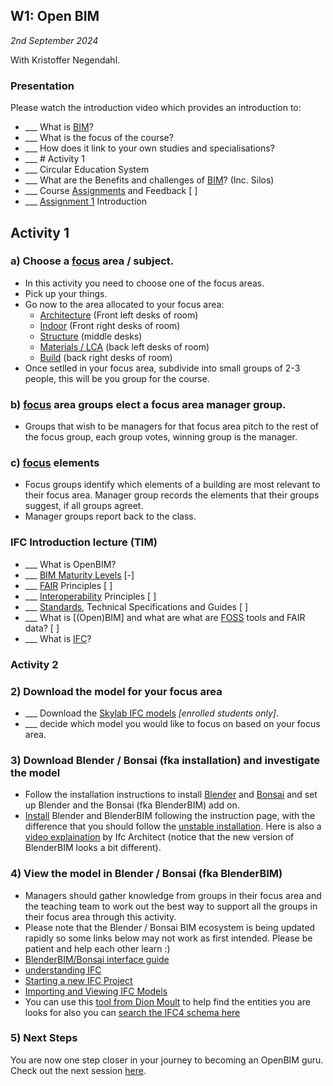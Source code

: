 ## W1: Open BIM

*2nd September 2024*

With Kristoffer Negendahl.

### Presentation

Please watch the introduction video which provides an introduction to:
* ___ What is [BIM]?
* ___ What is the focus of the course?
* ___ How does it link to your own studies and specialisations?
* ___ # Activity 1
* ___ Circular Education System
* ___ What are the Benefits and challenges of [BIM]? (Inc. Silos)
* ___ Course [Assignments](/Assignments/index) and Feedback [ ]
* ___ [Assignment 1] Introduction

## Activity 1

### a) Choose a [focus] area / subject.
* In this activity you need to choose one of the focus areas.
* Pick up your things.
* Go now to the area allocated to your focus area:
  *   [Architecture] (Front left desks of room)
  *   [Indoor] (Front right desks of room)
  *   [Structure] (middle desks)
  *   [Materials / LCA] (back left desks of room)
  *   [Build] (back right desks of room)
* Once setlled in your focus area, subdivide into small groups of 2-3 people, this will be you group for the course.

### b) [focus] area groups elect a focus area manager group.
* Groups that wish to be managers for that focus area pitch to the rest of the focus group, each group votes, winning group is the manager.

### c) [focus] elements
* Focus groups identify which elements of a building are most relevant to their focus area. Manager group records the elements that their groups suggest, if all groups agreet.
* Manager groups report back to the class.

### IFC Introduction lecture (TIM)
* ___ What is OpenBIM?
* ___ [BIM Maturity Levels] [-]
* ___ [FAIR] Principles [ ]
* ___ [Interoperability] Principles [ ]
* ___ [Standards], Technical Specifications and Guides [ ]
* ___ What is [(Open)BIM] and what are what are [FOSS] tools and FAIR data?  [ ]
* ___ What is [IFC]?

### Activity 2

### 2) Download the model for your focus area
* ___ Download the [Skylab IFC models](https://learn.inside.dtu.dk/d2l/le/content/167582/Home) *[enrolled students only]*.
* ___ decide which model you would like to focus on based on your focus area.

### 3) Download Blender / Bonsai (fka installation) and investigate the model
* Follow the installation instructions to install [Blender] and [Bonsai] and set up Blender and the Bonsai (fka BlenderBIM) add on.
* [Install](https://blenderbim.org/docs/users/installation.html) Blender and BlenderBIM following the instruction page, with the difference that you should follow the [unstable installation](https://blenderbim.org/docs/devs/installation.html#unstable-installation). Here is also a [video explaination](https://www.youtube.com/watch?v=I-937k6fvKk&t=0s) by Ifc Architect (notice that the new version of BlenderBIM looks a bit different).

### 4) View the model in Blender / Bonsai (fka BlenderBIM)
* Managers should gather knowledge from groups in their focus area and the teaching team to work out the best way to support all the groups in their focus area through this activity.
* Please note that the Blender / Bonsai BIM ecosystem is being updated rapidly so some links below may not work as first intended. Please be patient and help each other learn :)
* [BlenderBIM/Bonsai interface guide](https://docs.bonsaibim.org/users/modeling/interface.html)
* [understanding IFC](https://docs.bonsaibim.org/users/modeling/understanding_ifc.html)
* [Starting a new IFC Project](https://docs.bonsaibim.org/users/modeling/starting_new_project.html)
* [Importing and Viewing IFC Models](https://docs.bonsaibim.org/users/modeling/importing_viewing_models.html)
* You can use this [tool from Dion Moult](https://blenderbim.org/search-ifc-class.html) to help find the entities you are looks for also you can [search the IFC4 schema here](https://ifc43-docs.standards.buildingsmart.org/)


### 5) Next Steps
You are now one step closer in your journey to becoming an OpenBIM guru. Check out the next session [here](https://github.com/timmcginley/41934/tree/main/Schedule/02).


<!-- links -->

[BIM]: /Concepts/BIM

[BIM Maturity Levels]: /Concepts/Levels

[Blender]: /Concepts/Blender
[Bonsai]: /Concepts/Bonsai

[IFC]: /Concepts/IFC
[FAIR]: /Concepts/FAIR
[focus]: /Focus
[FOSS]: /Concepts/SoftwareLicences
[focus area]: /Focus
[Interoperability]: /Concepts/Interoperability
[Standards]: /Concepts/Standards
[entities]: /Concepts/Entities
[properties]: /Concepts/Properties
[IFC File Analyzer]: /Concepts/IFCFileAnalyzer
[Assignment 1]: /Assignments/A1

[Architecture]: /Focus/Architecture
[Indoor]: /Focus/indoor
[Structure]: /Focus/Structure
[Materials / LCA]: /Focus/Sustainability
[Build]: /Focus/Build

